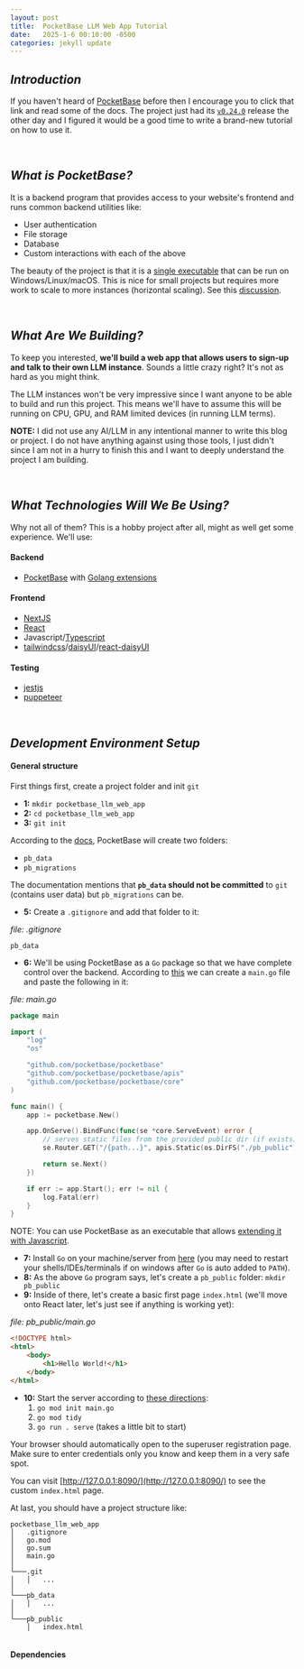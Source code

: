 ```yaml
---
layout: post
title:  PocketBase LLM Web App Tutorial
date:   2025-1-6 00:10:00 -0500
categories: jekyll update
---
```



<style>
    /* Code block background */
    .highlighter-rouge .highlight {
        background: black;
    }
</style>


## *Introduction*
If you haven't heard of [PocketBase](https://pocketbase.io/) before then I encourage you to click that link and read some of the docs. The project just had its [`v0.24.0`](https://github.com/pocketbase/pocketbase/releases) release the other day and I figured it would be a good time to write a brand-new tutorial on how to use it.



<br>



## *What is PocketBase?*
It is a backend program that provides access to your website's frontend and runs common backend utilities like:
* User authentication
* File storage
* Database
* Custom interactions with each of the above

The beauty of the project is that it is a [single executable](https://pocketbase.io/docs/) that can be run on Windows/Linux/macOS. This is nice for small projects but requires more work to scale to more instances (horizontal scaling). See this [discussion](https://github.com/pocketbase/pocketbase/discussions/395).



<br>



## *What Are We Building?*
To keep you interested, **we'll build a web app that allows users to sign-up and talk to their own LLM instance**. Sounds a little crazy right? It's not as hard as you might think.

The LLM instances won't be very impressive since I want anyone to be able to build and run this project. This means we'll have to assume this will be running on CPU, GPU, and RAM limited devices (in running LLM terms).

**NOTE:** I did not use any AI/LLM in any intentional manner to write this blog or project. I do not have anything against using those tools, I just didn't since I am not in a hurry to finish this and I want to deeply understand the project I am building.


<br>



## *What Technologies Will We Be Using?*
Why not all of them? This is a hobby project after all, might as well get some experience. We'll use:

#### **Backend**
* [PocketBase](https://pocketbase.io/) with [Golang extensions](https://pocketbase.io/docs/use-as-framework/)

#### **Frontend**
* [NextJS](https://nextjs.org/)
* [React](https://react.dev/)
* Javascript/[Typescript](https://www.typescriptlang.org/)
* [tailwindcss](https://tailwindcss.com/)/[daisyUI](https://daisyui.com/)/[react-daisyUI](https://react.daisyui.com/?path=/docs/welcome--docs)

#### **Testing**
* [jestjs](https://jestjs.io/)
* [puppeteer](https://pptr.dev/)



<br>



## *Development Environment Setup*
#### **General structure**
First things first, create a project folder and init `git`
- **1:** `mkdir pocketbase_llm_web_app`
- **2:** `cd pocketbase_llm_web_app`
- **3:** `git init`

According to the [docs](https://pocketbase.io/docs/#:~:text=The%20prebuilt%20PocketBase%20executable), PocketBase will create two folders:
* `pb_data`
* `pb_migrations`

The documentation mentions that **`pb_data` should not be committed** to `git` (contains user data) but `pb_migrations` can be.

- **5:** Create a `.gitignore` and add that folder to it:

*file: .gitignore*
```
pb_data
```

- **6:** We'll be using PocketBase as a `Go` package so that we have complete control over the backend. According to [this](https://pocketbase.io/docs/go-overview/#getting-started) we can create a `main.go` file and paste the following in it:

*file: main.go*
```Go
package main

import (
    "log"
    "os"

    "github.com/pocketbase/pocketbase"
    "github.com/pocketbase/pocketbase/apis"
    "github.com/pocketbase/pocketbase/core"
)

func main() {
    app := pocketbase.New()

    app.OnServe().BindFunc(func(se *core.ServeEvent) error {
        // serves static files from the provided public dir (if exists)
        se.Router.GET("/{path...}", apis.Static(os.DirFS("./pb_public"), false))

        return se.Next()
    })

    if err := app.Start(); err != nil {
        log.Fatal(err)
    }
}
```

NOTE: You can use PocketBase as an executable that allows [extending it with Javascript](https://pocketbase.io/docs/use-as-framework/).

- **7:** Install `Go` on your machine/server from [here](https://go.dev/dl/) (you may need to restart your shells/IDEs/terminals if on windows after `Go` is auto added to `PATH`).
- **8:** As the above `Go` program says, let's create a `pb_public` folder: `mkdir pb_public`
- **9:** Inside of there, let's create a basic first page `index.html` (we'll move onto React later, let's just see if anything is working yet):

*file: pb_public/main.go*
```html
<!DOCTYPE html>
<html>
    <body>
        <h1>Hello World!</h1>
    </body>
</html>
```

- **10:** Start the server according to [these directions](https://pocketbase.io/docs/go-overview/#:~:text=To%20init%20the%20dependencies%2C):
    1. `go mod init main.go`
    2. `go mod tidy`
    3. `go run . serve` (takes a little bit to start)

Your browser should automatically open to the superuser registration page. Make sure to enter credentials only you know and keep them in a very safe spot.

You can visit [http://127.0.0.1:8090/](http://127.0.0.1:8090/) to see the custom `index.html` page.

At last, you should have a project structure like:
```
pocketbase_llm_web_app
│   .gitignore
│   go.mod
│   go.sum
│   main.go
│
└───.git
│   │   ...
│   
└───pb_data
│   │   ...
│   
└───pb_public
    │   index.html
    
```

#### **Dependencies**